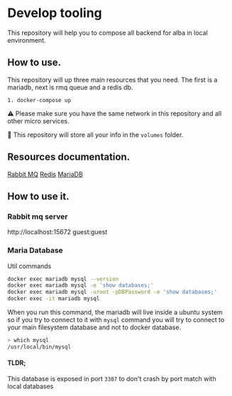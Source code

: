 # Develop tooling

This repository will help you to compose all backend for alba in local environment.

## How to use.

This repository will up three main resources that you need. The first is a mariadb, next is rmq queue and a redis db. 

```
1. docker-compose up
```

⚠️ Please make sure you have the same network in this repository and all other micro services. 

🚀 This repository will store all your info in the `volumes` folder.

## Resources documentation.

[Rabbit MQ](https://hub.docker.com/_/rabbitmq)
[Redis](https://hub.docker.com/r/bitnami/redis/)
[MariaDB](https://hub.docker.com/_/mariadb)

## How to use it.

### Rabbit mq server
http://localhost:15672   guest:guest

### Maria Database

Util commands

```sh
docker exec mariadb mysql --version
docker exec mariadb mysql -e 'show databases;'
docker exec mariadb mysql -uroot -pDBPassword -e 'show databases;'
docker exec -it mariadb mysql
```

When you run this command, the mariadb will live inside a ubuntu system so if you try to connect to it with `mysql` command you will try to connect to your main filesystem database and not to docker database. 
```sh
> which mysql
/usr/local/bin/mysql
```

#### TLDR;
This database is exposed in port `3307` to don't crash by port match with local databases